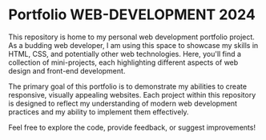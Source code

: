 # Portfolio WEB-DEVELOPMENT 2024

This repository is home to my personal web development portfolio project. As a budding web developer, I am using this space to showcase my skills in HTML, CSS, and potentially other web technologies. Here, you'll find a collection of mini-projects, each highlighting different aspects of web design and front-end development.

The primary goal of this portfolio is to demonstrate my abilities to create responsive, visually appealing websites. Each project within this repository is designed to reflect my understanding of modern web development practices and my ability to implement them effectively.

Feel free to explore the code, provide feedback, or suggest improvements!
